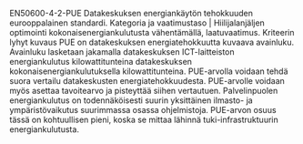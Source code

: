 EN50600-4-2-PUE Datakeskuksen energiankäytön tehokkuuden eurooppalainen standardi.
Kategoria ja vaatimustaso | Hiilijalanjäljen optimointi kokonaisenergiankulutusta vähentämällä, laatuvaatimus.
Kriteerin lyhyt kuvaus 
PUE on datakeskuksen energiatehokkuutta kuvaava avainluku. Avainluku lasketaan jakamalla datakeskuksen ICT-laitteiston energiankulutus kilowattitunteina datakeskuksen kokonaisenergiankulutuksella kilowattitunteina.
PUE-arvolla voidaan tehdä suora vertailu datakeskusten energiatehokkuudesta. PUE-arvolle voidaan myös asettaa tavoitearvo ja pisteyttää siihen vertautuen.
Palvelinpuolen energiankulutus on todennäköisesti suurin yksittäinen ilmasto- ja ympäristövaikutus suurimmassa osassa ohjelmistoja. PUE-arvon osuus tässä on kohtuullisen pieni, koska se mittaa lähinnä tuki-infrastruktuurin energiankulutusta.

